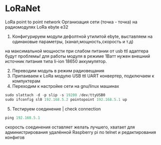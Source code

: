 # LoRaNet
LoRa point to point network
Организация сети (точка - точка) на радиомодулях LoRa ebyte e32  

1) Конфигурируем модули дефолтной утилитой ebyte, выставляем на одинаковые параметры, (канал,мощность,скорость и т.д)
 
на максимальной мощности при слабом питании от usb ttl адаптера будут проблемы! для работы модуля в режиме 1Ватт нужен внешний источник питания типа li-ion 18650 аккумулятор.

2) Переводим модуль в режим радиовещания 
3) Припаиваем к LoRa модулю USB ttl UART конвертер, подключаем к компуктерам
4) Переходим к настройке сети на gnu/linux машинах


```php
sudo slattach -d -p slip -s 19200 /dev/ttyUSB0
sudo ifconfig sl0 192.168.5.2 pointopoint 192.168.5.1 up
```

5) Тестируем соединение | check connection

```php
ping 192.168.5.1 
```

скорость соединения оставляет желать лучшего, хватает для администрирования удалённой Raspberry pi по telnet и
редактирования конфигов 
